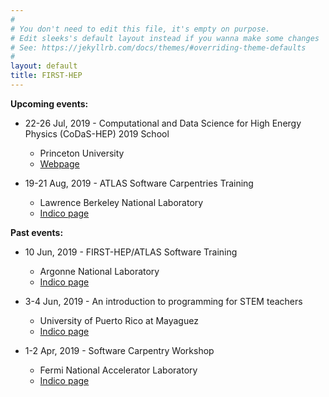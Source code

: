 ```yaml
---
#
# You don't need to edit this file, it's empty on purpose.
# Edit sleeks's default layout instead if you wanna make some changes
# See: https://jekyllrb.com/docs/themes/#overriding-theme-defaults
#
layout: default
title: FIRST-HEP
---
```


**Upcoming events:**

  * 22-26 Jul, 2019 - Computational and Data Science for High Energy Physics (CoDaS-HEP) 2019 School
    * Princeton University
    * [Webpage](http://codas-hep.org/)

  * 19-21 Aug, 2019 - ATLAS Software Carpentries Training
    * Lawrence Berkeley National Laboratory
    * [Indico page](https://indico.cern.ch/event/816946/)

**Past events:**

  * 10 Jun, 2019 - FIRST-HEP/ATLAS Software Training
    * Argonne National Laboratory
    * [Indico page](https://indico.cern.ch/event/827231/)

  * 3-4 Jun, 2019 - An introduction to programming for STEM teachers
    * University of Puerto Rico at Mayaguez
    * [Indico page](https://indico.cern.ch/event/817539/)

  * 1-2 Apr, 2019 - Software Carpentry Workshop 
    * Fermi National Accelerator Laboratory
    * [Indico page](https://indico.fnal.gov/event/20233)

